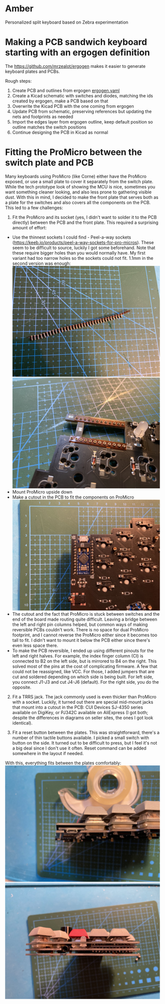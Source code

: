 # Amber
Personalized split keyboard based on Zebra experimentation

# Making a PCB sandwich keyboard starting with an ergogen definition
The https://github.com/mrzealot/ergogen makes it easier to generate keyboard plates and PCBs.

Rough steps:
1. Create PCB and outlines from ergogen [ergogen.yaml](ergogen.yaml)
2. Create a Kicad schematic with switches and diodes, matching the ids created by ergogen, make a PCB based on that
3. Overwrite the Kicad PCB with the one coming from ergogen
4. Update PCB from schematic, preserving references but updating the nets and footprints as needed
5. Import the edges layer from ergogen outline, keep default position so outline matches the switch positions
6. Continue designing the PCB in Kicad as normal

# Fitting the ProMicro between the switch plate and PCB
Many keyboards using ProMicro (like Corne) either have the ProMicro exposed, or use a small plate to cover it separately from the switch plate. While the tech prototype look of showing the MCU is nice, sometimes you want something cleaner looking, and also less prone to gathering visible dust. With this in mind, I decided to make the front plate that serves both as a plate for the switches and also covers all the components on the PCB. This led to a few challenges:

1. Fit the ProMicro and its socket (yes, I didn't want to solder it to the PCB directly) between the PCB and the front plate. This required a surprising amount of effort:
  * Use the thinnest sockets I could find - Peel-a-way sockets (https://keeb.io/products/peel-a-way-sockets-for-pro-micros). These seem to be difficult to source, luckily I got some beforehand. Note that these require bigger holes than you would normally have. My first variant had too narrow holes so the sockets could not fit. 1.1mm in the second version was enough:
![](images/socket.jpg)
![](images/socket-soldered.jpg)
  * Mount ProMicro upside down
  * Make a cutout in the PCB to fit the components on ProMicro
![](images/cutout-back.jpg) 
  * The cutout and the fact that ProMicro is stuck between switches and the end of the board made routing quite difficult. Leaving a bridge between the left and right pin columns helped, but common ways of making reversible PCBs couldn't work. There is no space for dual ProMicro footprint, and I cannot reverse the ProMicro either since it becomes too tall to fit. I didn't want to mount it below the PCB either since there's even less space there.
  * To make the PCB reversible, I ended up using different pinouts for the left and right halves. For example, the index finger column (CI) is connected to B2 on the left side, but is mirrored to B4 on the right. This solved most of the pins at the cost of complicating firmware. A few that could not be reassigned, like VCC. For those, I added jumpers that are cut and soldered depending on which side is being built. For left side, you connect J1-J3 and cut J4-J6 (default). For the right side, you do the opposite.
 
2. Fit a TRRS jack. The jack commonly used is even thicker than ProMicro with a socket. Luckily, it turned out there are special mid-mount jacks that mount into a cutout in the PCB: CUI Devices SJ-4350 series available on DigiKey, or PJ342C available on AliExpress (I got both; despite the differences in diagrams on seller sites, the ones I got look identical).

3. Fit a reset button between the plates. This was straightforward, there's a number of thin tactile buttons available. I picked a small switch with button on the side. It turned out to be difficult to press, but I feel it's not a big deal since I don't use it often. Reset command can be added somewhere in the layout if needed.

With this, everything fits between the plates comfortably:
![](images/sandwich-front.jpg)
![](images/sandwich-side.jpg)

